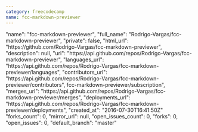 ```yaml
---
category: freecodecamp
name: fcc-markdown-previewer
---
```


<div class="col-md-4">
  <div class="project">
    "name": "fcc-markdown-previewer",
    "full_name": "Rodrigo-Vargas/fcc-markdown-previewer",
    "private": false,
    "html_url": "https://github.com/Rodrigo-Vargas/fcc-markdown-previewer",
    "description": null,
    "url": "https://api.github.com/repos/Rodrigo-Vargas/fcc-markdown-previewer",
    "languages_url": "https://api.github.com/repos/Rodrigo-Vargas/fcc-markdown-previewer/languages",
    "contributors_url": "https://api.github.com/repos/Rodrigo-Vargas/fcc-markdown-previewer/contributors",
    fcc-markdown-previewer/subscription",
    "merges_url": "https://api.github.com/repos/Rodrigo-Vargas/fcc-markdown-previewer/merges",
    "deployments_url": "https://api.github.com/repos/Rodrigo-Vargas/fcc-markdown-previewer/deployments",
    "created_at": "2016-07-30T16:41:50Z"      
    "forks_count": 0,
    "mirror_url": null,
    "open_issues_count": 0,
    "forks": 0,
    "open_issues": 0,
    "default_branch": "master"
  </div>
</div>